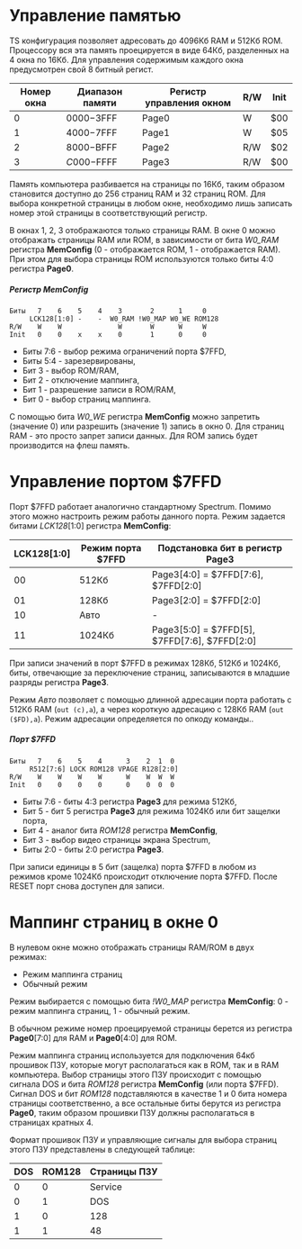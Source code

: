 # Управление памятью

TS конфигурация позволяет адресовать до 4096Кб RAM и 512Кб ROM. Процессору вся эта память проецируется в виде 64Кб, разделенных на 4 окна по 16Кб. Для управления содержимым каждого окна предусмотрен свой 8 битный регист.

Номер окна|Диапазон памяти|Регистр управления окном|R/W|Init
----------|---------------|------------------------|---|----
0         |$0000-$3FFF    |Page0                   | W |$00
1         |$4000-$7FFF    |Page1                   | W |$05
2         |$8000-$BFFF    |Page2                   |R/W|$02
3         |$C000-$FFFF    |Page3                   |R/W|$00

Память компьютера разбивается на страницы по 16Кб, таким образом становится доступно до 256 страниц RAM и 32 страниц ROM. Для выбора конкретной страницы в любом окне, необходимо лишь записать номер этой страницы в соответствующий регистр.

В окнах 1, 2, 3 отображаются только страницы RAM. В окне 0 можно отображать страницы RAM или ROM, в зависимости от бита *W0_RAM* регистра **MemConfig** (0 - отображается ROM, 1 - отображается RAM). При этом для выбора страницы ROM используются только биты 4:0 регистра **Page0**.

##### Регистр MemConfig
	Биты   7    6    5    4    3       2      1     0
	     LCK128[1:0] -    -  W0_RAM !W0_MAP W0_WE ROM128
	R/W    W    W              W       W      W     W
	Init   0    0    x    x    0       1      0     0

* Биты 7:6 - выбор режима ограничений порта $7FFD,
* Биты 5:4 - зарезервированы,
* Бит 3 - выбор ROM/RAM,
* Бит 2 - отключение маппинга,
* Бит 1 - разрешение записи в ROM/RAM,
* Бит 0 - выбор страниц маппинга.

С помощью бита *W0_WE* регистра **MemConfig** можно запретить (значение 0) или разрешить (значение 1) запись в окно 0. Для страниц RAM - это просто запрет записи данных. Для ROM запись будет производится на флеш память.

# Управление портом $7FFD <a name="7ffd"></a>

Порт $7FFD работает аналогично стандартному Spectrum. Помимо этого можно настроить режим работы данного порта. Режим задается битами *LCK128*[1:0] регистра **MemConfig**:

LCK128[1:0]|Режим порта $7FFD| Подстановка бит в регистр Page3
-----------|-----------------|--------------------------------------
00         | 512Кб           | Page3[4:0] = $7FFD[7:6], $7FFD[2:0]
01         | 128Кб           | Page3[2:0] = $7FFD[2:0]
10         | Авто            | -
11         | 1024Кб          | Page3[5:0] = $7FFD[5], $7FFD[7:6], $7FFD[2:0]

При записи значений в порт $7FFD в режимах 128Кб, 512Кб и 1024Кб, биты, отвечающие за переключение страниц, записываются в младшие разряды регистра **Page3**.

Режим *Авто* позволяет с помощью длинной адресации порта работать с 512Кб RAM (`out (c),a`), а через короткую адресацию с 128Кб RAM (`out ($FD),a`). Режим адресации определяется по опкоду команды..

##### Порт $7FFD

	Биты   7    6    5    4      3    2  1  0
	     R512[7:6] LOCK ROM128 VPAGE R128[2:0]
	R/W    W    W    W    W      W    W  W  W
	Init   0    0    0    0      0    0  0  0
* Биты 7:6 - биты 4:3 регистра **Page3** для режима 512Кб,
* Бит 5 - бит 5 регистра **Page3** для режима 1024Кб или бит защелки порта,
* Бит 4 - аналог бита *ROM128* регистра **MemConfig**,
* Бит 3 - выбор видео страницы экрана Spectrum,
* Биты 2:0 - биты 2:0 регистра **Page3**.

При записи единицы в 5 бит (защелка) порта $7FFD в любом из режимов кроме 1024Кб происходит отключение порта $7FFD. После RESET порт снова доступен для записи.

# Маппинг страниц в окне 0 <a name="mapping"></a>

В нулевом окне можно отображать страницы RAM/ROM в двух режимах:

* Режим маппинга страниц
* Обычный режим

Режим выбирается с помощью бита *!W0_MAP* регистра **MemConfig**: 0 - режим маппинга страниц, 1 - обычный режим. 

В обычном режиме номер проецируемой страницы берется из регистра **Page0**[7:0] для RAM и **Page0**[4:0] для ROM.

Режим маппинга страниц используется для подключения 64кб прошивок ПЗУ, которые могут располагаться как в ROM, так и в RAM компьютера. Выбор страницы этого ПЗУ происходит с помощью сигнала DOS и бита *ROM128* регистра **MemConfig** (или порта $7FFD). Сигнал DOS и бит *ROM128* подставляются в качестве 1 и 0 бита номера страницы соответственно, а все остальные биты берутся из регистра **Page0**, таким образом прошивки ПЗУ должны располагаться в страницах кратных 4.

Формат прошивок ПЗУ и управляющие сигналы для выбора страниц этого ПЗУ представлены в следующей таблице:

DOS|ROM128|Страницы ПЗУ
---|------|------------
0  | 0    |Service
0  | 1    |DOS
1  | 0    |128
1  | 1    |48
